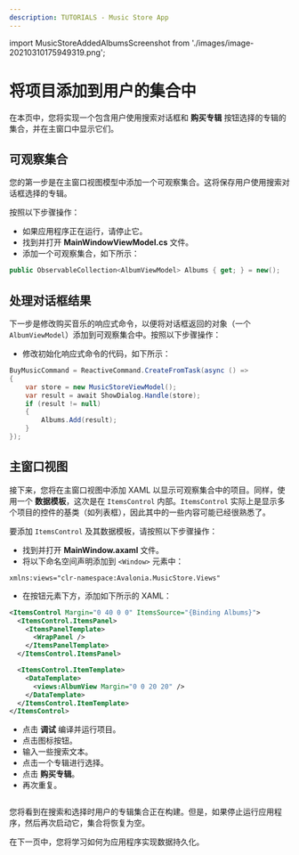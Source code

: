 ```yaml
---
description: TUTORIALS - Music Store App
---
```


import MusicStoreAddedAlbumsScreenshot from './images/image-20210310175949319.png';

# 将项目添加到用户的集合中

在本页中，您将实现一个包含用户使用搜索对话框和 **购买专辑** 按钮选择的专辑的集合，并在主窗口中显示它们。

## 可观察集合

您的第一步是在主窗口视图模型中添加一个可观察集合。这将保存用户使用搜索对话框选择的专辑。

按照以下步骤操作：

- 如果应用程序正在运行，请停止它。
- 找到并打开 **MainWindowViewModel.cs** 文件。
- 添加一个可观察集合，如下所示：

```csharp
public ObservableCollection<AlbumViewModel> Albums { get; } = new();
```

## 处理对话框结果

下一步是修改购买音乐的响应式命令，以便将对话框返回的对象（一个 `AlbumViewModel`）添加到可观察集合中。按照以下步骤操作：

- 修改初始化响应式命令的代码，如下所示：

```csharp
BuyMusicCommand = ReactiveCommand.CreateFromTask(async () =>
{
    var store = new MusicStoreViewModel();
    var result = await ShowDialog.Handle(store);
    if (result != null)
    {
        Albums.Add(result);
    }
});
```

## 主窗口视图

接下来，您将在主窗口视图中添加 XAML 以显示可观察集合中的项目。同样，使用一个 **数据模板**，这次是在 `ItemsControl` 内部。`ItemsControl` 实际上是显示多个项目的控件的基类（如列表框），因此其中的一些内容可能已经很熟悉了。

要添加 `ItemsControl` 及其数据模板，请按照以下步骤操作：

- 找到并打开 **MainWindow.axaml** 文件。
- 将以下命名空间声明添加到 `<Window>` 元素中：

```
xmlns:views="clr-namespace:Avalonia.MusicStore.Views"
```

- 在按钮元素下方，添加如下所示的 XAML：

```xml
<ItemsControl Margin="0 40 0 0" ItemsSource="{Binding Albums}">
  <ItemsControl.ItemsPanel>
    <ItemsPanelTemplate>
      <WrapPanel />
    </ItemsPanelTemplate>
  </ItemsControl.ItemsPanel>

  <ItemsControl.ItemTemplate>
    <DataTemplate>
      <views:AlbumView Margin="0 0 20 20" />
    </DataTemplate>
  </ItemsControl.ItemTemplate>
</ItemsControl>
```



- 点击 **调试** 编译并运行项目。
- 点击图标按钮。
- 输入一些搜索文本。
- 点击一个专辑进行选择。
- 点击 **购买专辑**。
- 再次重复。

<p><img className="image-medium-zoom" src={MusicStoreAddedAlbumsScreenshot} alt="" /></p>

您将看到在搜索和选择时用户的专辑集合正在构建。但是，如果停止运行应用程序，然后再次启动它，集合将恢复为空。

在下一页中，您将学习如何为应用程序实现数据持久化。
